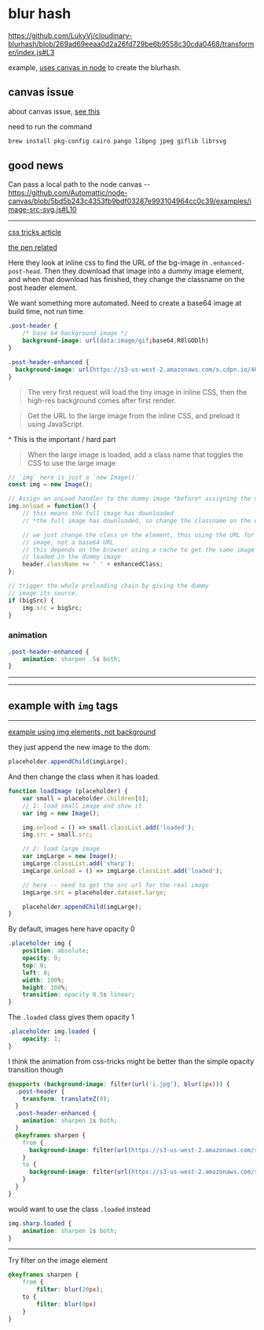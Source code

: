 # blur hash
https://github.com/LukyVj/cloudinary-blurhash/blob/269ad69eeaa0d2a26fd729be6b9558c30cda0468/transformer/index.js#L3

example, [uses canvas in node](https://github.com/LukyVj/cloudinary-blurhash/blob/269ad69eeaa0d2a26fd729be6b9558c30cda0468/transformer/index.js#L4) to create the blurhash.

## canvas issue
about canvas issue, [see this](https://github.com/Automattic/node-canvas/issues/1733#issuecomment-761703018)

need to run the command
```bash
brew install pkg-config cairo pango libpng jpeg giflib librsvg
```

## good news
Can pass a local path to the node canvas -- https://github.com/Automattic/node-canvas/blob/5bd5b243c4353fb9bdf03287e993104964cc0c39/examples/image-src-svg.js#L10

----------------------------

[css tricks article](https://css-tricks.com/the-blur-up-technique-for-loading-background-images/#aa-a-working-example)

[the pen related](https://codepen.io/thatemil/pen/yYmaqG/?editors=0110)

Here they look at inline css to find the URL of the bg-image in `.enhanced-post-head`. Then they download that image into a dummy image element, and when that download has finished, they change the classname on the post header element.

We want something more automated. Need to create a base64 image at build time, not run time.

```css
.post-header {
    /* base 64 background image */
    background-image: url(data:image/gif;base64,R0lGODlh)
}

.post-header-enhanced {
  background-image: url(https://s3-us-west-2.amazonaws.com/s.cdpn.io/401949/largeimg.jpg);
}
```

>  The very first request will load the tiny image in inline CSS, then the high-res background comes after first render.

> Get the URL to the large image from the inline CSS, and preload it using JavaScript.

^ This is the important / hard part

> When the large image is loaded, add a class name that toggles the CSS to use the large image

```js
// `img` here is just a `new Image()`
const img = new Image();

// Assign an onLoad handler to the dummy image *before* assigning the src
img.onload = function() {
    // this means the full image has downloaded
    // *the full image has downloaded, so change the classname on the element*

    // we just change the class on the element, thus using the URL for the real
    // image, not a base64 URL
    // this depends on the browser using a cache to get the same image that we
    // loaded in the dummy image
    header.className += ' ' + enhancedClass;
};

// trigger the whole preloading chain by giving the dummy
// image its source.
if (bigSrc) {
    img.src = bigSrc;
}
```

### animation

```css
.post-header-enhanced {
    animation: sharpen .5s both;
}
```


-----------------------------------------------------------

************
## example with `img` tags
************

[example using img elements, not background](https://blog.yipl.com.np/keep-on-hacking-frontend-quicktips-3-medium-site-like-image-loading-blur-effect-a7fe052c44f6)

they just append the new image to the dom:
```js
placeholder.appendChild(imgLarge);
```
And then change the class when it has loaded.

```js
function loadImage (placeholder) {
    var small = placeholder.children[0];
    // 1: load small image and show it
    var img = new Image();

    img.onload = () => small.classList.add('loaded');
    img.src = small.src;

    // 2: load large image
    var imgLarge = new Image();
    imgLarge.classList.add('sharp');
    imgLarge.onload = () => imgLarge.classList.add('loaded');

    // here -- need to get the src url for the real image
    imgLarge.src = placeholder.dataset.large;

    placeholder.appendChild(imgLarge);
}
```

By default, images here have opacity 0
```css
.placeholder img {
    position: absolute; 
    opacity: 0;
    top: 0;
    left: 0;
    width: 100%;
    height: 100%;
    transition: opacity 0.5s linear;
}
```

The `.loaded` class gives them opacity 1
```css
.placeholder img.loaded {
    opacity: 1;
}
```

I think the animation from css-tricks might be better than the simple opacity transition though
```css
@supports (background-image: filter(url('i.jpg'), blur(1px))) {
  .post-header {
    transform: translateZ(0);
  }
  .post-header-enhanced {
    animation: sharpen 1s both;
  }
  @keyframes sharpen {
    from {
      background-image: filter(url(https://s3-us-west-2.amazonaws.com/s.cdpn.io/401949/largeimg.jpg), blur(20px));
    }
    to {
      background-image: filter(url(https://s3-us-west-2.amazonaws.com/s.cdpn.io/401949/largeimg.jpg), blur(0px));
    }
  }
}
```

would want to use the class `.loaded` instead
```css
img.sharp.loaded {
    animation: sharpen 1s both;
}
```

----------

Try filter on the image element
```css
@keyframes sharpen {
    from {
        filter: blur(20px);
    to {
        filter: blur(0px)
    }
}
```
